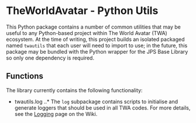 # TheWorldAvatar - Python Utils

This Python package contains a number of common utilities that may be useful to any Python-based project within The World Avatar (TWA) ecosystem. At the time of writing, this project builds an isolated packaged named `twautils` that each user will need to import to use; in the future, this package may be bundled with the Python wrapper for the JPS Base Library so only one dependency is required.

## Functions

The library currently contains the following functionality:

* twautils.log
..* The `log` subpackage contains scripts to initialise and generate loggers that should be used in all TWA codes. For more details, see the [Logging](https://github.com/cambridge-cares/TheWorldAvatar/wiki/Logging) page on the Wiki.